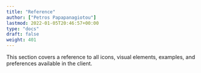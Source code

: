 ```yaml
---
title: "Reference"
author: ["Petros Papapanagiotou"]
lastmod: 2022-01-05T20:46:57+00:00
type: "docs"
draft: false
weight: 401
---
```


This section covers a reference to all icons, visual elements, examples, and preferences available in the client.